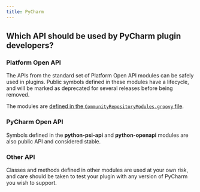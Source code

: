 ```yaml
---
title: PyCharm
---
```


## Which API should be used by PyCharm plugin developers?

### Platform Open API

The APIs from the standard set of Platform Open API modules can be safely used in plugins. Public symbols defined in these modules have a lifecycle, and will be marked as deprecated for several releases before being removed.

The modules are [defined in the `CommunityRepositoryModules.groovy` file](https://github.com/JetBrains/intellij-community/blob/master/platform/build-scripts/groovy/org/jetbrains/intellij/build/CommunityRepositoryModules.groovy).

### PyCharm Open API

Symbols defined in the **python-psi-api** and **python-openapi** modules are also public API and considered stable.

### Other API

Classes and methods defined in other modules are used at your own risk, and care should be taken to test your plugin with any version of PyCharm you wish to support.
